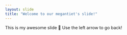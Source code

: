 ```yaml
---
layout: slide
title: "Welcome to our megantiet's slide!"
---
```

This is my awesome slide :tada:
Use the left arrow to go back!
